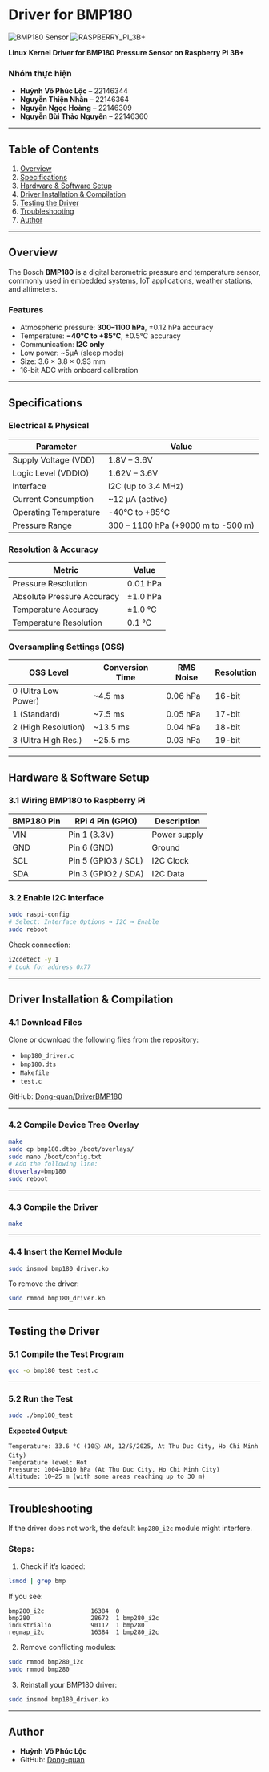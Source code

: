 # Driver for BMP180
![BMP180 Sensor](https://vn.szks-kuongshun.com/uploads/201810680/small/bmp180-digital-barometric-pressure-sensor-module14122058243.jpg)
![RASPBERRY_PI_3B+](https://shop.max2play.com/media/catalog/product/cache/90545561e815ada799eff7681525ced9/t/o/top_01.jpg)

**Linux Kernel Driver for BMP180 Pressure Sensor on Raspberry Pi 3B+**
### Nhóm thực hiện
- **Huỳnh Võ Phúc Lộc** – 22146344  
- **Nguyễn Thiện Nhân** – 22146364  
- **Nguyễn Ngọc Hoàng** – 22146309  
- **Nguyễn Bùi Thảo Nguyên** – 22146360  

---

## Table of Contents
1. [Overview](#overview)
2. [Specifications](#specifications)
3. [Hardware & Software Setup](#hardware--software-setup)
4. [Driver Installation & Compilation](#driver-installation--compilation)
5. [Testing the Driver](#testing-the-driver)
6. [Troubleshooting](#troubleshooting)
7. [Author](#author)

---

## Overview

The Bosch **BMP180** is a digital barometric pressure and temperature sensor, commonly used in embedded systems, IoT applications, weather stations, and altimeters.

### Features
- Atmospheric pressure: **300–1100 hPa**, ±0.12 hPa accuracy  
- Temperature: **−40°C to +85°C**, ±0.5°C accuracy  
- Communication: **I2C only**  
- Low power: ~5µA (sleep mode)  
- Size: 3.6 × 3.8 × 0.93 mm  
- 16-bit ADC with onboard calibration  

---

## Specifications

### Electrical & Physical

| Parameter               | Value                           |
|------------------------|----------------------------------|
| Supply Voltage (VDD)   | 1.8V – 3.6V                      |
| Logic Level (VDDIO)    | 1.62V – 3.6V                     |
| Interface              | I2C (up to 3.4 MHz)              |
| Current Consumption    | ~12 µA (active)                  |
| Operating Temperature  | -40°C to +85°C                   |
| Pressure Range         | 300 – 1100 hPa (+9000 m to -500 m) |

### Resolution & Accuracy

| Metric                     | Value         |
|---------------------------|---------------|
| Pressure Resolution        | 0.01 hPa      |
| Absolute Pressure Accuracy| ±1.0 hPa      |
| Temperature Accuracy       | ±1.0 °C       |
| Temperature Resolution     | 0.1 °C        |

### Oversampling Settings (OSS)

| OSS Level               | Conversion Time | RMS Noise | Resolution |
|------------------------|-----------------|-----------|------------|
| 0 (Ultra Low Power)    | ~4.5 ms         | 0.06 hPa  | 16-bit     |
| 1 (Standard)           | ~7.5 ms         | 0.05 hPa  | 17-bit     |
| 2 (High Resolution)    | ~13.5 ms        | 0.04 hPa  | 18-bit     |
| 3 (Ultra High Res.)    | ~25.5 ms        | 0.03 hPa  | 19-bit     |

---

## Hardware & Software Setup

### 3.1 Wiring BMP180 to Raspberry Pi

| BMP180 Pin | RPi 4 Pin (GPIO)     | Description     |
|------------|----------------------|-----------------|
| VIN        | Pin 1 (3.3V)         | Power supply    |
| GND        | Pin 6 (GND)          | Ground          |
| SCL        | Pin 5 (GPIO3 / SCL)  | I2C Clock       |
| SDA        | Pin 3 (GPIO2 / SDA)  | I2C Data        |

### 3.2 Enable I2C Interface

```bash
sudo raspi-config
# Select: Interface Options → I2C → Enable
sudo reboot
```

Check connection:

```bash
i2cdetect -y 1
# Look for address 0x77
```

---

## Driver Installation & Compilation

### 4.1 Download Files

Clone or download the following files from the repository:

- `bmp180_driver.c`
- `bmp180.dts`
- `Makefile`
- `test.c`

GitHub: [Dong-quan/DriverBMP180](https://github.com/Dong-quan/DriverBMP180)

---

### 4.2 Compile Device Tree Overlay

```bash
make
sudo cp bmp180.dtbo /boot/overlays/
sudo nano /boot/config.txt
# Add the following line:
dtoverlay=bmp180
sudo reboot
```

---

### 4.3 Compile the Driver

```bash
make
```

---

### 4.4 Insert the Kernel Module

```bash
sudo insmod bmp180_driver.ko
```

To remove the driver:

```bash
sudo rmmod bmp180_driver.ko
```

---

## Testing the Driver

### 5.1 Compile the Test Program

```bash
gcc -o bmp180_test test.c
```

---

### 5.2 Run the Test

```bash
sudo ./bmp180_test
```

**Expected Output**:

```
Temperature: 33.6 °C (10🕥 AM, 12/5/2025, At Thu Duc City, Ho Chi Minh City)
Temperature level: Hot
Pressure: 1004–1010 hPa (At Thu Duc City, Ho Chi Minh City)
Altitude: 10–25 m (with some areas reaching up to 30 m)
```

---

## Troubleshooting

If the driver does not work, the default `bmp280_i2c` module might interfere.

### Steps:

1. Check if it’s loaded:

```bash
lsmod | grep bmp
```

If you see:

```
bmp280_i2c             16384  0
bmp280                 28672  1 bmp280_i2c
industrialio           90112  1 bmp280
regmap_i2c             16384  1 bmp280_i2c
```

2. Remove conflicting modules:

```bash
sudo rmmod bmp280_i2c
sudo rmmod bmp280
```

3. Reinstall your BMP180 driver:

```bash
sudo insmod bmp180_driver.ko
```

---

## Author

- **Huỳnh Võ Phúc Lộc**
- GitHub: [Dong-quan](https://github.com/Dong-quan)
